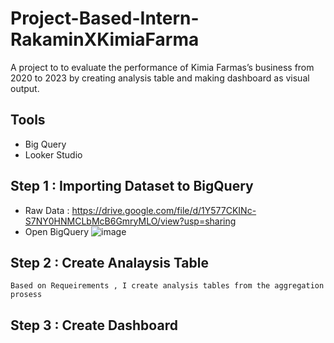 # Project-Based-Intern-RakaminXKimiaFarma
  A project to to evaluate the  performance  of Kimia Farmas’s business from 2020 to 2023 by creating analysis table and making dashboard as visual output.  

## Tools
  - Big Query
  - Looker Studio

## Step 1 : Importing Dataset to BigQuery
  - Raw Data : https://drive.google.com/file/d/1Y577CKINc-S7NY0HNMCLbMcB6GmryMLO/view?usp=sharing
  - Open BigQuery
    ![image](https://github.com/normadesita/Project-Based-Intern-RakaminXKimiaFarma/assets/57670788/c2ffc582-de4e-47bf-9042-74811983001c)
## Step 2 : Create Analaysis Table
    Based on Requeirements , I create analysis tables from the aggregation prosess 

    
## Step 3 : Create Dashboard


